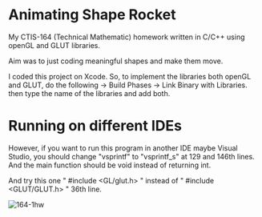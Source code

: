 # Animating Shape Rocket
My CTIS-164 (Technical Mathematic) homework written in C/C++ using openGL and GLUT libraries.

Aim was to just coding meaningful shapes and make them move.

I coded this project on Xcode. So, to implement the libraries both openGL and GLUT, do the following -> Build Phases -> Link Binary with Libraries. then type the name of the libraries and add both.


# Running on different IDEs
However, if you want to run this program in another IDE maybe Visual Studio, you should change "vsprintf" to "vsprintf_s" at 129 and 146th lines. And the main function should be void instead of returning int. 

And try this one " #include <GL/glut.h> " instead of " #include <GLUT/GLUT.h> " 36th line.

![164-1hw](https://user-images.githubusercontent.com/32802165/63017498-2ae15a00-be9f-11e9-96c6-4f1f45388a12.gif)

